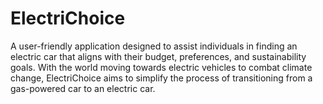 # ElectriChoice
A user-friendly application designed to assist individuals in finding an electric car that aligns with their budget, preferences, and sustainability goals. With the world moving towards electric vehicles to combat climate change, ElectriChoice aims to simplify the process of transitioning from a gas-powered car to an electric car.
